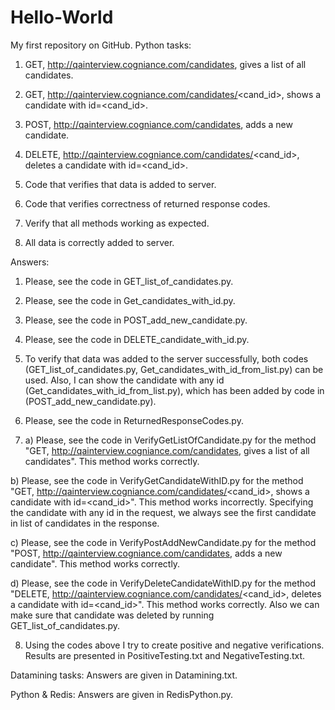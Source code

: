Hello-World
===========

My first repository on GitHub.
Python tasks:
1) GET, http://qainterview.cogniance.com/candidates, gives a list of all candidates. 

2) GET, http://qainterview.cogniance.com/candidates/<cand_id>, shows a candidate with id=<cand_id>. 

3) POST, http://qainterview.cogniance.com/candidates, adds a new candidate. 

4) DELETE, http://qainterview.cogniance.com/candidates/<cand_id>, deletes a candidate with id=<cand_id>. 

5) Code that verifies that data is added to server.

6) Code that verifies correctness of returned response codes.

7) Verify that all methods working as expected.

8) All data is correctly added to server.

Answers:
1) Please, see the code in GET_list_of_candidates.py.

2) Please, see the code in Get_candidates_with_id.py.

3) Please, see the code in POST_add_new_candidate.py.

4) Please, see the code in DELETE_candidate_with_id.py.

5) To verify that data was added to the server successfully, both codes (GET_list_of_candidates.py, Get_candidates_with_id_from_list.py) can be used. Also, I can show the candidate with any id (Get_candidates_with_id_from_list.py), which has been added by code in (POST_add_new_candidate.py).

6) Please, see the code in ReturnedResponseCodes.py.

7) a) Please, see the code in VerifyGetListOfCandidate.py for the method "GET, http://qainterview.cogniance.com/candidates, gives a list of all candidates". This method works correctly.

  b) Please, see the code in VerifyGetCandidateWithID.py for the method "GET, http://qainterview.cogniance.com/candidates/<cand_id>, shows a candidate with id=<cand_id>". This method works incorrectly. Specifying the candidate with any id in the request, we always see the first candidate in list of candidates in the response.
  
  c) Please, see the code in VerifyPostAddNewCandidate.py for the method "POST, http://qainterview.cogniance.com/candidates, adds a new candidate". This method works correctly. 
  
  d) Please, see the code in VerifyDeleteCandidateWithID.py for the method "DELETE, http://qainterview.cogniance.com/candidates/<cand_id>, deletes a candidate with id=<cand_id>". This method works correctly. Also we can make sure that candidate was deleted by running GET_list_of_candidates.py.
  
8) Using the codes above I try to create positive and negative verifications. Results are presented in PositiveTesting.txt and NegativeTesting.txt.


Datamining tasks: 
Answers are given in Datamining.txt.

Python & Redis: 
Answers are given in RedisPython.py.
